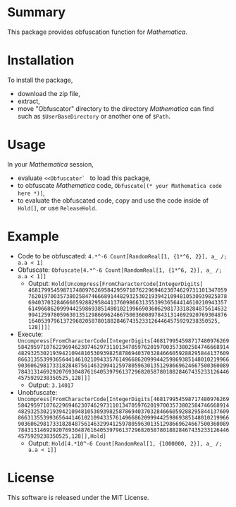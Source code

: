 # Summary
This package provides obfuscation function for _Mathematica_.

# Installation
 To install the package, 
+ download the zip file,
+ extract,
+ move "Obfuscator" directory to the directory _Mathematica_ can find such as `$UserBaseDirectory` or another one of `$Path`.

# Usage
 In your _Mathematica_ session,
+ evaluate ``<<Obfuscator` `` to load this package,
+ to obfuscate _Mathematica_ code, `Obfuscate[(* your Mathematica code here *)]`,
+ to evaluate the obfuscated code, copy and use the code inside of `Hold[]`, or use `ReleaseHold`.

# Example

+ Code to be obfuscated: `4.*^-6 Count[RandomReal[1, {1*^6, 2}], a_ /; a.a < 1]`
+ Obfuscate: `Obfuscate[4.*^-6 Count[RandomReal[1, {1*^6, 2}], a_ /; a.a < 1]]`
  + Output: `Hold[Uncompress[FromCharacterCode[IntegerDigits[    468179954598717480976269584295971076229694623074629731101347059762019700357380258474666891448293253021939421094810530939825878694037032846660592882958441376098663135539936564414610210943357614966862099944259869385148010219966903606298173318284875614632994125978059630135129866962466750036008978431314692920769304876164053979613729682058780188284674352331264464575929238350525, 128]]]]`
+ Execute: `Uncompress[FromCharacterCode[IntegerDigits[468179954598717480976269584295971076229694623074629731101347059762019700357380258474666891448293253021939421094810530939825878694037032846660592882958441376098663135539936564414610210943357614966862099944259869385148010219966903606298173318284875614632994125978059630135129866962466750036008978431314692920769304876164053979613729682058780188284674352331264464575929238350525,128]]]`
  + Output: `3.14017`
+ Unobfuscate: `Uncompress[FromCharacterCode[IntegerDigits[468179954598717480976269584295971076229694623074629731101347059762019700357380258474666891448293253021939421094810530939825878694037032846660592882958441376098663135539936564414610210943357614966862099944259869385148010219966903606298173318284875614632994125978059630135129866962466750036008978431314692920769304876164053979613729682058780188284674352331264464575929238350525,128]],Hold]`
  + Output: `Hold[4.*10^-6 Count[RandomReal[1, {1000000, 2}], a_ /; a.a < 1]]`

# License
 This software is released under the MIT License.
